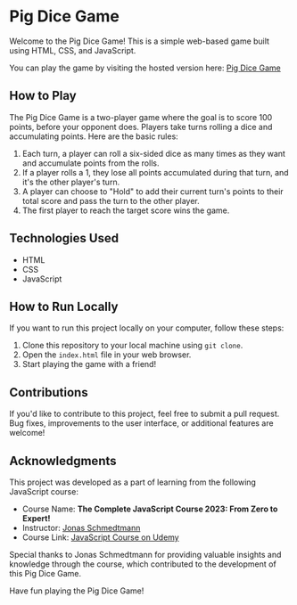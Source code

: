 # Pig Dice Game

Welcome to the Pig Dice Game! This is a simple web-based game built using HTML, CSS, and JavaScript.

You can play the game by visiting the hosted version here: [Pig Dice Game](https://nikhilchandrareddy.github.io/Pig-Dice-Game/)

## How to Play

The Pig Dice Game is a two-player game where the goal is to score 100 points, before your opponent does. Players take turns rolling a dice and accumulating points. Here are the basic rules:

1. Each turn, a player can roll a six-sided dice as many times as they want and accumulate points from the rolls.
2. If a player rolls a 1, they lose all points accumulated during that turn, and it's the other player's turn.
3. A player can choose to "Hold" to add their current turn's points to their total score and pass the turn to the other player.
4. The first player to reach the target score wins the game.

## Technologies Used

- HTML
- CSS
- JavaScript

## How to Run Locally

If you want to run this project locally on your computer, follow these steps:

1. Clone this repository to your local machine using `git clone`.
2. Open the `index.html` file in your web browser.
3. Start playing the game with a friend!

## Contributions

If you'd like to contribute to this project, feel free to submit a pull request. Bug fixes, improvements to the user interface, or additional features are welcome!

<!-- ## License

This project is licensed under the MIT License - see the [LICENSE](LICENSE) file for details. -->

## Acknowledgments

This project was developed as a part of learning from the following JavaScript course:

- Course Name: **The Complete JavaScript Course 2023: From Zero to Expert!**
- Instructor: [Jonas Schmedtmann](https://www.udemy.com/user/jonasschmedtmann/)
- Course Link: [JavaScript Course on Udemy](https://www.udemy.com/course/the-complete-javascript-course/)

Special thanks to Jonas Schmedtmann for providing valuable insights and knowledge through the course, which contributed to the development of this Pig Dice Game.

Have fun playing the Pig Dice Game!
